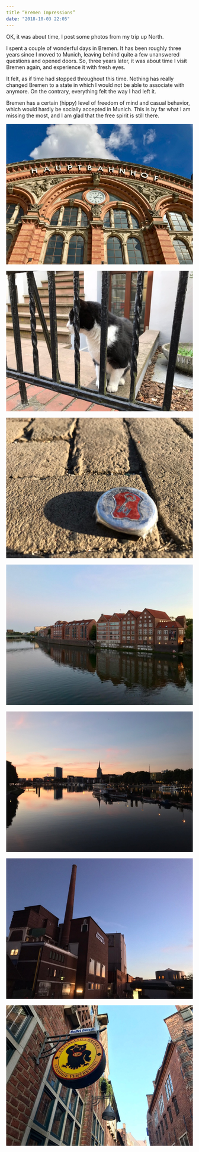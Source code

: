 ```yaml
---
title “Bremen Impressions”
date: "2018-10-03 22:05"
---
```


OK, it was about time, I post some photos from my trip up North. 

I spent a couple of wonderful days in Bremen. It has been roughly three years since I moved to Munich, leaving behind quite a few unanswered questions and opened doors. So, three years later, it was about time I visit Bremen again, and experience it with fresh eyes.

It felt, as if time had stopped throughout this time. Nothing has really changed Bremen to a state in which I would not be able to associate with anymore. On the contrary, everything felt the way I had left it. 

Bremen has a certain (hippy) level of freedom of mind and casual behavior, which would hardly be socially accepted in Munich. This is by far what I am missing the most, and I am glad that the free spirit is still there.

![](/assets/img/2018/10032205-2.jpeg)

![](/assets/img/2018/10032205-5.jpeg)

![](/assets/img/2018/10032205-4.jpeg)

![](/assets/img/2018/10032205-3.jpeg)

![](/assets/img/2018/10032205-1.jpeg)

![](/assets/img/2018/10032205-7.jpeg)

![](/assets/img/2018/10032205-6.jpeg)